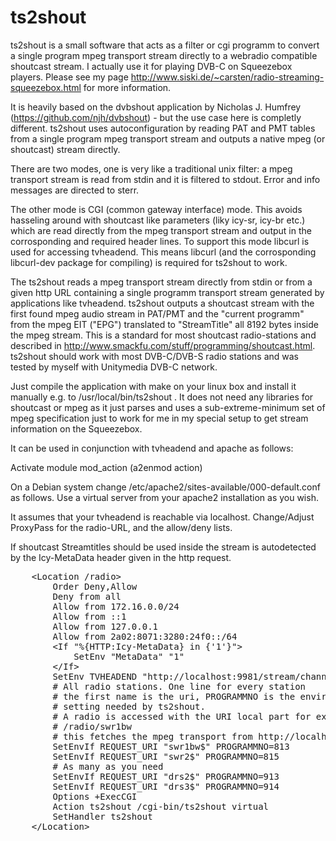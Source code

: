 # ts2shout
ts2shout is a small software that acts as a filter or cgi programm to convert a single
program mpeg transport stream directly to a webradio compatible shoutcast stream. 
I actually use it for playing DVB-C on Squeezebox players. Please see my page 
http://www.siski.de/~carsten/radio-streaming-squeezebox.html for more information.

It is heavily based on the dvbshout application by Nicholas J. Humfrey
(https://github.com/njh/dvbshout) - but the use case here is completly
different. ts2shout uses autoconfiguration by reading PAT and PMT tables from a
single program mpeg transport stream and outputs a native mpeg (or shoutcast) stream 
directly.

There are two modes, one is very like a traditional unix filter: a mpeg transport stream
is read from stdin and it is filtered to stdout. Error and info messages are directed to 
sterr. 

The other mode is CGI (common gateway interface) mode. This avoids hasseling
around with shoutcast like parameters (liky icy-sr, icy-br etc.) which are read
directly from the mpeg transport stream and output in the corrosponding and
required header lines. To support this mode libcurl is used for accessing
tvheadend. This means libcurl (and the corrosponding libcurl-dev package for
compiling) is required for ts2shout to work. 

The ts2shout reads a mpeg transport stream directly from stdin or from a given
http URL containing a single programm transport stream generated by
applications like tvheadend. ts2shout outputs a shoutcast stream with the first
found mpeg audio stream in PAT/PMT and the "current programm" from the mpeg EIT
("EPG") translated to "StreamTitle" all 8192 bytes inside the mpeg stream. This
is a standard for most shoutcast radio-stations and described in
http://www.smackfu.com/stuff/programming/shoutcast.html. ts2shout should work
with most DVB-C/DVB-S radio stations and was tested by myself with Unitymedia
DVB-C network.

Just compile the application with make on your linux box and install it
manually e.g. to /usr/local/bin/ts2shout . It does not need any libraries for
shoutcast or mpeg as it just parses and uses a sub-extreme-minimum set of mpeg
specification just to work for me in my special setup to get stream information
on the Squeezebox.

It can be used in conjunction with tvheadend and apache as follows: 

Activate module mod_action (a2enmod action)

On a Debian system change /etc/apache2/sites-available/000-default.conf as follows. Use a virtual server
from your apache2 installation as you wish. 

It assumes that your tvheadend is reachable via localhost. Change/Adjust
ProxyPass for the radio-URL, and the allow/deny lists. 

If shoutcast Streamtitles should be used inside the stream is autodetected by
the Icy-MetaData header given in the http request. 

<pre>
	&lt;Location /radio&gt;
		Order Deny,Allow
		Deny from all
		Allow from 172.16.0.0/24
		Allow from ::1
		Allow from 127.0.0.1
		Allow from 2a02:8071:3280:24f0::/64
		&lt;If "%{HTTP:Icy-MetaData} in {'1'}"&gt;
			SetEnv "MetaData" "1"
		&lt;/If&gt;
		SetEnv TVHEADEND "http://localhost:9981/stream/channelnumber"
		# All radio stations. One line for every station
		# the first name is the uri, PROGRAMMNO is the environment
		# setting needed by ts2shout. 
		# A radio is accessed with the URI local part for example
		# /radio/swr1bw
		# this fetches the mpeg transport from http://localhost:9981/stream/channelnumber/813
		SetEnvIf REQUEST_URI "swr1bw$" PROGRAMMNO=813
		SetEnvIf REQUEST_URI "swr2$" PROGRAMMNO=815
		# As many as you need
		SetEnvIf REQUEST_URI "drs2$" PROGRAMMNO=913
		SetEnvIf REQUEST_URI "drs3$" PROGRAMMNO=914
		Options +ExecCGI
		Action ts2shout /cgi-bin/ts2shout virtual
		SetHandler ts2shout
	&lt;/Location&gt;
</pre>

